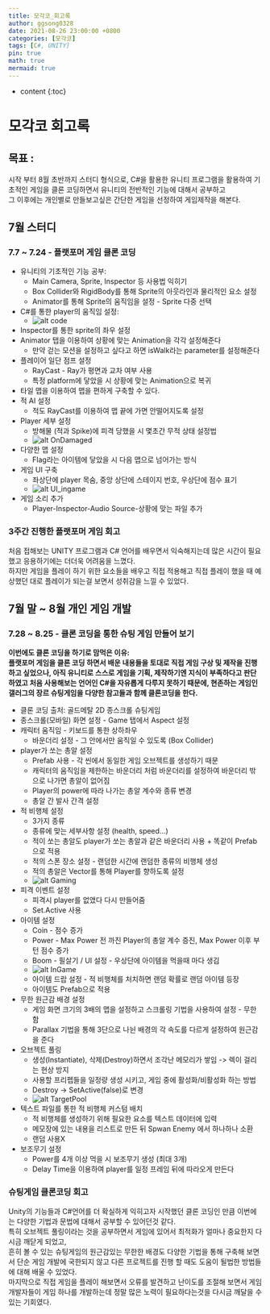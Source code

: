 ```yaml
---
title: 모각코_회고록
author: ggsong0328
date: 2021-08-26 23:00:00 +0800
categories: [모각코]
tags: [C#, UNITY]
pin: true
math: true
mermaid: true
---
```


* content
{:toc}

# 모각코 회고록

## 목표 : 
시작 부터 8월 초반까지 스터디 형식으로, C#을 활용한 유니티 프로그램을 활용하여 기초적인 게임을 클론 코딩하면서 유니티의 전반적인 기능에 대해서 공부하고   
그 이후에는 개인별로 만들보고싶은 간단한 게임을 선정하여 게임제작을 해본다.

## 7월 스터디
### 7.7 ~ 7.24 - 플랫포머 게임 클론 코딩
- 유니티의 기초적인 기능 공부:
    + Main Camera, Sprite, Inspector 등 사용법 익히기
    + Box Collider와 RigidBody를 통해 Sprite의 아웃라인과 물리적인 요소 설정
    + Animator를 통해 Sprite의 움직임을 설정 - Sprite 다중 선택
- C#를 통한 player의 움직임 설정:
    + ![alt code](/assets/images/code.png)
- Inspector를 통한 sprite의 좌우 설정
- Animator 탭을 이용하여 상황에 맞는 Animation을 각각 설정해준다
    + 만약 걷는 모션을 설정하고 싶다고 하면 isWalk라는 parameter를 설정해준다
- 플레이어 일단 점프 설정
    + RayCast - Ray가 평면과 교차 여부 사용
    + 특정 platform에 닿았을 시 상황에 맞는 Animation으로 복귀
- 타일 맵을 이용하여 맵을 편하게 구축할 수 있다.
- 적 AI 설정
    + 적도 RayCast를 이용하여 맵 끝에 가면 안떨어지도록 설정
- Player 세부 설정
    + 방해물 (적과 Spike)에 피격 당했을 시 몇초간 무적 상태 설정법
    + ![alt OnDamaged](/assets/images/OnDamaged.PNG)
- 다양한 맵 설정
    + Flag라는 아이템에 닿았을 시 다음 맵으로 넘어가는 방식
- 게임 UI 구축
    + 좌상단에 player 목숨, 중앙 상단에 스테이지 번호, 우상단에 점수 표기
    + ![alt UI_ingame](/assets/images/UI_game.PNG)
- 게임 소리 추가
    + Player-Inspector-Audio Source-상황에 맞는 파일 추가

### 3주간 진행한 플랫포머 게임 회고
처음 접해보는 UNITY 프로그램과 C# 언어를 배우면서 익숙해지는데 많은 시간이 필요했고 응용하기에는 더더욱 어려움을 느꼈다.  
하지만 게임을 플레이 하기 위한 요소들을 배우고 직접 적용해고 직접 플레이 했을 때 예상했던 대로 플레이가 되는걸 보면서 성취감을 느낄 수 있었다.

## 7월 말 ~ 8월 개인 게임 개발
### 7.28 ~ 8.25 - 클론 코딩을 통한 슈팅 게임 만들어 보기
__이번에도 클론 코딩을 하기로 맘먹은 이유:__  
__플랫포머 게임을 클론 코딩 하면서 배운 내용들을 토대로 직접 게임 구상 및 제작을 진행하고 싶었으나, 아직 유니티로 스스로 게임을 기획, 제작하기엔 지식이 부족하다고 판단하였고 처음 사용해보는 언어인 C#을 자유롭게 다루지 못하기 때문에, 현존하는 게임인 갤러그의 장르 슈팅게임을 다양한 참고들과 함께 클론코딩을 한다.__
- 클론 코딩 출처: 골드메탈 2D 종스크롤 슈팅게임 
- 종스크롤(모바일) 화면 설정 - Game 탭에서 Aspect 설정
- 캐릭터 움직임 - 키보드를 통한 상하좌우
    + 바운더리 설정 - 그 안에서만 움직일 수 있도록 (Box Collider)
- player가 쏘는 총알 설정
    + Prefab 사용 - 각 씬에서 동일한 게임 오브젝트를 생성하기 때문
    + 캐릭터의 움직임을 제한하는 바운더리 처럼 바운더리를 설정하여 바운더리 밖으로 나가면 총알이 없어짐
    + Player의 power에 따라 나가는 총알 계수와 종류 변경
    + 총알 간 발사 간격 설정
- 적 비행체 설정
    + 3가지 종류
    + 종류에 맞는 세부사항 설정 (health, speed...)
    + 적이 쏘는 총알도 player가 쏘는 총알과 같은 바운더리 사용 + 똑같이 Prefab으로 적용
    + 적의 스폰 장소 설정 - 랜덤한 시간에 랜덤한 종류의 비행체 생성
    + 적의 총알은 Vector를 통해 Player를 향하도록 설정
    + ![alt Gaming](style/image/Gaming.png)
- 피격 이벤트 설정
    + 피격시 player를 없앴다 다시 만들어줌
    + Set.Active 사용
- 아이템 설정
    + Coin - 점수 증가
    + Power - Max Power 전 까진 Player의 총알 계수 증진, Max Power 이후 부턴 점수 증가
    + Boom - 필살기 / UI 설정 - 우상단에 아이템을 먹을때 마다 생김
    + ![alt InGame](style/image/InGame.PNG)
    + 아이템 드랍 설정 - 적 비행체를 처치하면 랜덤 확률로 랜덤 아이템 등장
    + 아이템도 Prefab으로 적용
- 무한 원근감 배경 설정
    + 게임 화면 크기의 3배의 맵을 설정하고 스크롤링 기법을 사용하여 설정 - 무한함
    + Parallax 기법을 통해 3단으로 나뉜 배경의 각 속도를 다르게 설정하여 원근감을 준다
- 오브젝트 풀링
    + 생성(Instantiate), 삭제(Destroy)하면서 조각난 메모리가 쌓임 -> 렉이 걸리는 현상 방지
    + 사용할 프리펩들을 일정량 생성 시키고, 게임 중에 활성화/비활성화 하는 방법
    + Destroy -> SetActive(false)로 변경
    + ![alt TargetPool](/assets/images/TargetPool.PNG)
- 텍스트 파일를 통한 적 비행체 커스텀 배치
    + 적 비행체를 생성하기 위해 필요한 요소를 텍스트 데이터에 입력
    + 메모장에 있는 내용을 리스트로 만든 뒤 Spwan Enemy 에서 하나하나 소환
    + 랜덤 사용X
- 보조무기 설정
    + Power를 4개 이상 먹을 시 보조무기 생성 (최대 3개)
    + Delay Time을 이용하여 player를 일정 프레임 뒤에 따라오게 만든다

### 슈팅게임 클론코딩 회고
Unity의 기능들과 C#언어를 더 확실하게 익히고자 시작했던 클론 코딩인 만큼 이번에는 다양한 기법과 문법에 대해서 공부할 수 있어던것 같다.   
특히 오브젝트 풀링이라는 것을 공부하면서 게임에 있어서 최적화가 얼마나 중요한지 다시금 깨닫게 되었고,   
흔히 볼 수 있는 슈팅게임의 원근감있는 무한한 배경도 다양한 기법을 통해 구축해 보면서 단순 게임 개발에 국한되지 않고 
다른 프로젝트를 진행 할 때도 도움이 될법한 방법들에 대해 배울 수 있었다.   
마지막으로 직접 게임을 플레이 해보면서 오류를 발견하고 난이도를 조절해 보면서 게임 개발자들이 게임 하나를 개발하는데 정말 많은 노력이 필요하다는것을 다시금 깨달을 수 있는 기회였다. 
